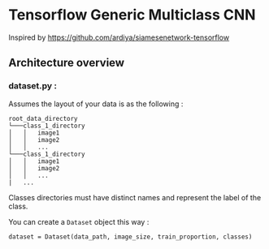 # Tensorflow Generic Multiclass CNN

Inspired by https://github.com/ardiya/siamesenetwork-tensorflow

## Architecture overview

### dataset.py : 

Assumes the layout of your data is as the following :

```
root_data_directory
└───class_1_directory
│   │   image1
│   │   image2
│   │	...
└───class_1_directory
│   │   image1
│   │   image2
│   │	...
|   ...
```

Classes directories must have distinct names and represent the label of the class.

You can create a `Dataset` object this way : 

	dataset = Dataset(data_path, image_size, train_proportion, classes)

